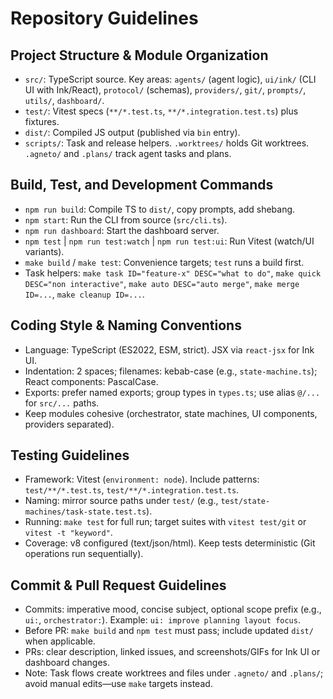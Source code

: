 # Repository Guidelines

## Project Structure & Module Organization
- `src/`: TypeScript source. Key areas: `agents/` (agent logic), `ui/ink/` (CLI UI with Ink/React), `protocol/` (schemas), `providers/`, `git/`, `prompts/`, `utils/`, `dashboard/`.
- `test/`: Vitest specs (`**/*.test.ts`, `**/*.integration.test.ts`) plus fixtures.
- `dist/`: Compiled JS output (published via `bin` entry).
- `scripts/`: Task and release helpers. `.worktrees/` holds Git worktrees. `.agneto/` and `.plans/` track agent tasks and plans.

## Build, Test, and Development Commands
- `npm run build`: Compile TS to `dist/`, copy prompts, add shebang.
- `npm start`: Run the CLI from source (`src/cli.ts`).
- `npm run dashboard`: Start the dashboard server.
- `npm test` | `npm run test:watch` | `npm run test:ui`: Run Vitest (watch/UI variants).
- `make build` / `make test`: Convenience targets; `test` runs a build first.
- Task helpers: `make task ID="feature-x" DESC="what to do"`, `make quick DESC="non interactive"`, `make auto DESC="auto merge"`, `make merge ID=...`, `make cleanup ID=...`.

## Coding Style & Naming Conventions
- Language: TypeScript (ES2022, ESM, strict). JSX via `react-jsx` for Ink UI.
- Indentation: 2 spaces; filenames: kebab-case (e.g., `state-machine.ts`); React components: PascalCase.
- Exports: prefer named exports; group types in `types.ts`; use alias `@/...` for `src/...` paths.
- Keep modules cohesive (orchestrator, state machines, UI components, providers separated).

## Testing Guidelines
- Framework: Vitest (`environment: node`). Include patterns: `test/**/*.test.ts`, `test/**/*.integration.test.ts`.
- Naming: mirror source paths under `test/` (e.g., `test/state-machines/task-state.test.ts`).
- Running: `make test` for full run; target suites with `vitest test/git` or `vitest -t "keyword"`.
- Coverage: v8 configured (text/json/html). Keep tests deterministic (Git operations run sequentially).

## Commit & Pull Request Guidelines
- Commits: imperative mood, concise subject, optional scope prefix (e.g., `ui:`, `orchestrator:`). Example: `ui: improve planning layout focus`.
- Before PR: `make build` and `npm test` must pass; include updated `dist/` when applicable.
- PRs: clear description, linked issues, and screenshots/GIFs for Ink UI or dashboard changes.
- Note: Task flows create worktrees and files under `.agneto/` and `.plans/`; avoid manual edits—use `make` targets instead.

